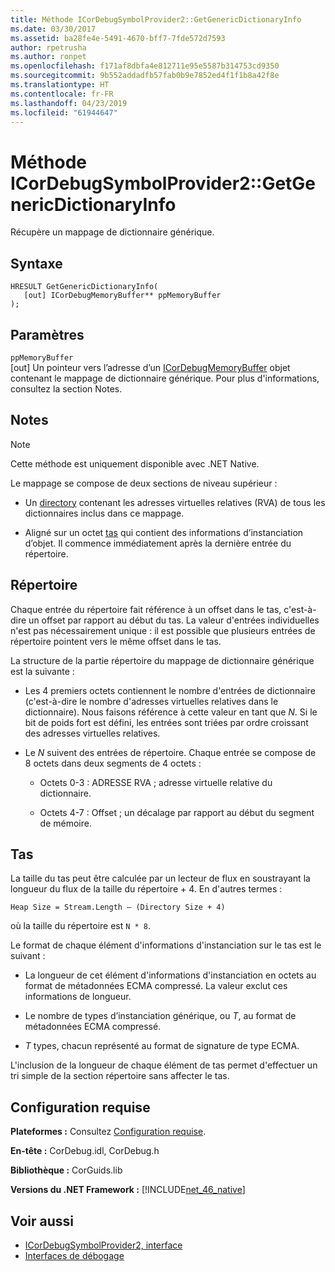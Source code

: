```yaml
---
title: Méthode ICorDebugSymbolProvider2::GetGenericDictionaryInfo
ms.date: 03/30/2017
ms.assetid: ba28fe4e-5491-4670-bff7-7fde572d7593
author: rpetrusha
ms.author: ronpet
ms.openlocfilehash: f171af8dbfa4e812711e95e5587b314753cd9350
ms.sourcegitcommit: 9b552addadfb57fab0b9e7852ed4f1f1b8a42f8e
ms.translationtype: HT
ms.contentlocale: fr-FR
ms.lasthandoff: 04/23/2019
ms.locfileid: "61944647"
---
```

# <a name="icordebugsymbolprovider2getgenericdictionaryinfo-method"></a>Méthode ICorDebugSymbolProvider2::GetGenericDictionaryInfo
Récupère un mappage de dictionnaire générique.  
  
## <a name="syntax"></a>Syntaxe  
  
```  
HRESULT GetGenericDictionaryInfo(  
   [out] ICorDebugMemoryBuffer** ppMemoryBuffer  
);  
```  
  
## <a name="parameters"></a>Paramètres  
 `ppMemoryBuffer`  
 [out] Un pointeur vers l’adresse d’un [ICorDebugMemoryBuffer](../../../../docs/framework/unmanaged-api/debugging/icordebugmemorybuffer-interface.md) objet contenant le mappage de dictionnaire générique. Pour plus d'informations, consultez la section Notes.  
  
## <a name="remarks"></a>Notes  
  
> [!NOTE]
>  Cette méthode est uniquement disponible avec .NET Native.  
  
 Le mappage se compose de deux sections de niveau supérieur :  
  
- Un [directory](#Directory) contenant les adresses virtuelles relatives (RVA) de tous les dictionnaires inclus dans ce mappage.  
  
- Aligné sur un octet [tas](#Heap) qui contient des informations d’instanciation d’objet. Il commence immédiatement après la dernière entrée du répertoire.  
  
<a name="Directory"></a>   
## <a name="the-directory"></a>Répertoire  
 Chaque entrée du répertoire fait référence à un offset dans le tas, c'est-à-dire un offset par rapport au début du tas. La valeur d'entrées individuelles n'est pas nécessairement unique : il est possible que plusieurs entrées de répertoire pointent vers le même offset dans le tas.  
  
 La structure de la partie répertoire du mappage de dictionnaire générique est la suivante :  
  
- Les 4 premiers octets contiennent le nombre d'entrées de dictionnaire (c'est-à-dire le nombre d'adresses virtuelles relatives dans le dictionnaire). Nous faisons référence à cette valeur en tant que *N*. Si le bit de poids fort est défini, les entrées sont triées par ordre croissant des adresses virtuelles relatives.  
  
- Le *N* suivent des entrées de répertoire. Chaque entrée se compose de 8 octets dans deux segments de 4 octets :  
  
    - Octets 0-3 : ADRESSE RVA ; adresse virtuelle relative du dictionnaire.  
  
    - Octets 4-7 : Offset ; un décalage par rapport au début du segment de mémoire.  
  
<a name="Heap"></a>   
## <a name="the-heap"></a>Tas  
 La taille du tas peut être calculée par un lecteur de flux en soustrayant la longueur du flux de la taille du répertoire + 4. En d'autres termes :  
  
```  
Heap Size = Stream.Length – (Directory Size + 4)  
```  
  
 où la taille du répertoire est `N * 8`.  
  
 Le format de chaque élément d'informations d'instanciation sur le tas est le suivant :  
  
- La longueur de cet élément d'informations d'instanciation en octets au format de métadonnées ECMA compressé. La valeur exclut ces informations de longueur.  
  
- Le nombre de types d’instanciation générique, ou *T*, au format de métadonnées ECMA compressé.  
  
- *T* types, chacun représenté au format de signature de type ECMA.  
  
 L'inclusion de la longueur de chaque élément de tas permet d'effectuer un tri simple de la section répertoire sans affecter le tas.  
  
## <a name="requirements"></a>Configuration requise  
 **Plateformes :** Consultez [Configuration requise](../../../../docs/framework/get-started/system-requirements.md).  
  
 **En-tête :** CorDebug.idl, CorDebug.h  
  
 **Bibliothèque :** CorGuids.lib  
  
 **Versions du .NET Framework :** [!INCLUDE[net_46_native](../../../../includes/net-46-native-md.md)]  
  
## <a name="see-also"></a>Voir aussi

- [ICorDebugSymbolProvider2, interface](../../../../docs/framework/unmanaged-api/debugging/icordebugsymbolprovider2-interface.md)
- [Interfaces de débogage](../../../../docs/framework/unmanaged-api/debugging/debugging-interfaces.md)

